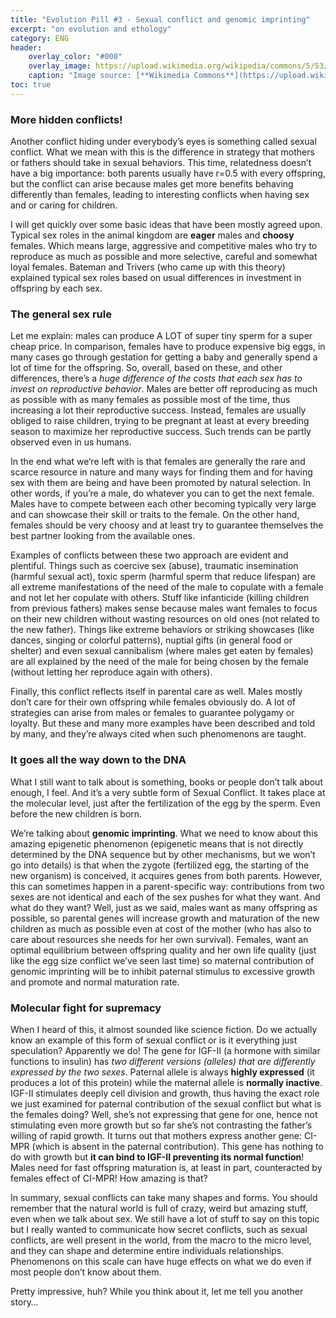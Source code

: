 ```yaml
---
title: "Evolution Pill #3 - Sexual conflict and genomic imprinting"
excerpt: "on evolution and ethology"
category: ENG
header:
    overlay_color: "#000"
    overlay_image: https://upload.wikimedia.org/wikipedia/commons/5/53/MalePeacockSpider.jpg
    caption: "Image source: [**Wikimedia Commons**](https://upload.wikimedia.org/wikipedia/commons/5/53/MalePeacockSpider.jpg)"
toc: true
---
```

### More hidden conflicts!
Another conflict hiding under everybody’s eyes is something called sexual conflict. What we mean with this is the difference in strategy that mothers or fathers should take in sexual behaviors. This time, relatedness doesn’t have a big importance: both parents usually have r=0.5 with every offspring, but the conflict can arise because males get more benefits behaving differently than females, leading to interesting conflicts when having sex and or caring for children.

I will get quickly over some basic ideas that have been mostly agreed upon. Typical sex roles in the animal kingdom are **eager** males and **choosy** females. Which means large, aggressive and competitive males who try to reproduce as much as possible and more selective, careful and somewhat loyal females. Bateman and Trivers (who came up with this theory) explained typical sex roles based on usual differences in investment in offspring by each sex.

### The general sex rule
Let me explain: males can produce A LOT of super tiny sperm for a super cheap price. In comparison, females have to produce expensive big eggs, in many cases go through gestation for getting a baby and generally spend a lot of time for the offspring. So, overall, based on these, and other differences, there’s a _huge difference of the costs that each sex has to invest on reproductive behavior_. Males are better off reproducing as much as possible with as many females as possible most of the time, thus increasing a lot their reproductive success. Instead, females are usually obliged to raise children, trying to be pregnant at least at every breeding season to maximize her reproductive success. Such trends can be partly observed even in us humans.

In the end what we’re left with is that females are generally the rare and scarce resource in nature and many ways for finding them and for having sex with them are being and have been promoted by natural selection. In other words, if you’re a male, do whatever you can to get the next female. Males have to compete between each other becoming typically very large and can showcase their skill or traits to the female. On the other hand, females should be very choosy and at least try to guarantee themselves the best partner looking from the available ones.

Examples of conflicts between these two approach are evident and plentiful. Things such as coercive sex (abuse), traumatic insemination (harmful sexual act), toxic sperm (harmful sperm that reduce lifespan) are all extreme manifestations of the need of the male to copulate with a female and not let her copulate with others. Stuff like infanticide (killing children from previous fathers) makes sense because males want females to focus on their new children without wasting resources on old ones (not related to the new father). Things like extreme behaviors or striking showcases (like dances, singing or colorful patterns), nuptial gifts (in general food or shelter) and even sexual cannibalism (where males get eaten by females) are all explained by the need of the male for being chosen by the female (without letting her reproduce again with others).

Finally, this conflict reflects itself in parental care as well. Males mostly don’t care for their own offspring while females obviously do. A lot of strategies can arise from males or females to guarantee polygamy or loyalty. But these and many more examples have been described and told by many, and they’re always cited when such phenomenons are taught.

### It goes all the way down to the DNA
What I still want to talk about is something, books or people don’t talk about enough, I feel. And it’s a very subtle form of Sexual Conflict. It takes place at the molecular level, just after the fertilization of the egg by the sperm. Even before the new children is born.

We’re talking about **genomic imprinting**. What we need to know about this amazing epigenetic phenomenon (epigenetic means that is not directly determined by the DNA sequence but by other mechanisms, but we won’t go into details) is that when the zygote (fertilized egg, the starting of the new organism) is conceived, it acquires genes from both parents. However, this can sometimes happen in a parent-specific way: contributions from two sexes are not identical and each of the sex pushes for what they want. And what do they want? Well, just as we said, males want as many offspring as possible, so parental genes will increase growth and maturation of the new children as much as possible even at cost of the mother (who has also to care about resources she needs for her own survival). Females, want an optimal equilibrium between offspring quality and her own life quality (just like the egg size conflict we’ve seen last time) so maternal contribution of genomic imprinting will be to inhibit paternal stimulus to excessive growth and promote and normal maturation rate.

### Molecular fight for supremacy
When I heard of this, it almost sounded like science fiction. Do we actually know an example of this form of sexual conflict or is it everything just speculation? Apparently we do! The gene for IGF-II (a hormone with similar functions to insulin) has _two different versions (alleles) that are differently expressed by the two sexes_. Paternal allele is always **highly expressed** (it produces a lot of this protein) while the maternal allele is **normally inactive**. IGF-II stimulates deeply cell division and growth, thus having the exact role we just examined for paternal contribution of the sexual conflict but what is the females doing? Well, she’s not expressing that gene for one, hence not stimulating even more growth but so far she’s not contrasting the father’s willing of rapid growth. It turns out that mothers express another gene: CI-MPR (which is absent in the paternal contribution). This gene has nothing to do with growth but **it can bind to IGF-II preventing its normal function**! Males need for fast offspring maturation is, at least in part, counteracted by females effect of CI-MPR! How amazing is that?

In summary, sexual conflicts can take many shapes and forms. You should remember that the natural world is full of crazy, weird but amazing stuff, even when we talk about sex. We still have a lot of stuff to say on this topic but I really wanted to communicate how secret conflicts, such as sexual conflicts, are well present in the world, from the macro to the micro level, and they can shape and determine entire individuals relationships. Phenomenons on this scale can have huge effects on what we do even if most people don’t know about them.

Pretty impressive, huh? While you think about it, let me tell you another story…